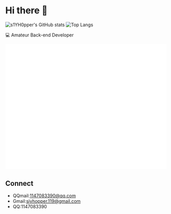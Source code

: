 # Hi there 👋

<p align="left">
<img alt="s1YH0pper's GitHub stats" height='200' src="https://github-readme-stats.vercel.app/api?username=s1YH0pper">
<img alt="Top Langs" height='200' src="https://github-readme-stats.vercel.app/api/top-langs/?username=s1YH0pper">
</p>
💻 Amateur Back-end Developer

![Metrics](/github-metrics.svg)

## Connect

- QQmail:1147083390@qq.com
- Gmail:siyhopper.119@gmail.com
- QQ:1147083390
<!---
s1YH0pper/s1YH0pper is a ✨ special ✨ repository because its `README.md` (this file) appears on your GitHub profile.
You can click the Preview link to take a look at your changes.
--->
